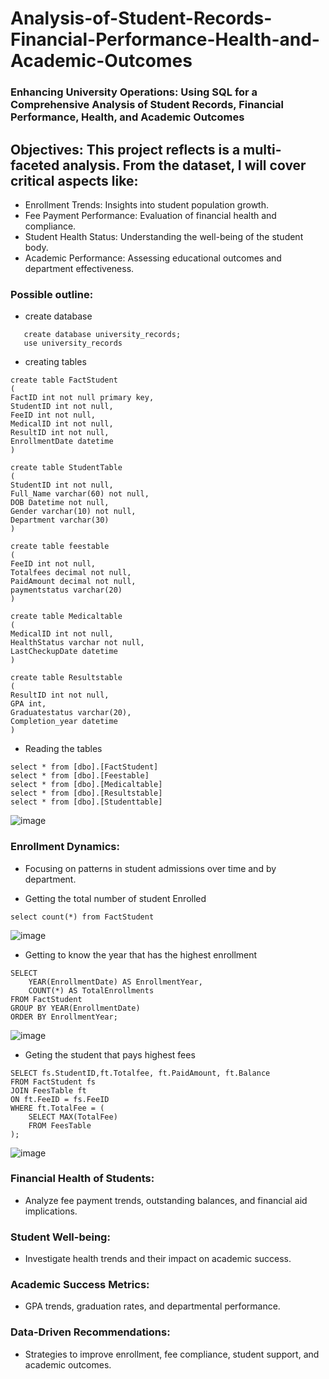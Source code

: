 # Analysis-of-Student-Records-Financial-Performance-Health-and-Academic-Outcomes
###  Enhancing University Operations: Using SQL for a Comprehensive Analysis of Student Records, Financial Performance, Health, and Academic Outcomes
## Objectives: This project reflects is a multi-faceted analysis. From the dataset, I will cover critical aspects like:

- Enrollment Trends: Insights into student population growth.
- Fee Payment Performance: Evaluation of financial health and compliance.
- Student Health Status: Understanding the well-being of the student body.
- Academic Performance: Assessing educational outcomes and department effectiveness.
  
### Possible outline:


- create database
  
```
   create database university_records;
   use university_records
```
- creating tables

```
create table FactStudent
(
FactID int not null primary key,
StudentID int not null,
FeeID int not null,
MedicalID int not null,
ResultID int not null,
EnrollmentDate datetime
)

create table StudentTable
(
StudentID int not null,
Full_Name varchar(60) not null,
DOB Datetime not null,
Gender varchar(10) not null,
Department varchar(30)
)

create table feestable
(
FeeID int not null,
Totalfees decimal not null,
PaidAmount decimal not null,
paymentstatus varchar(20)
)

create table Medicaltable
(
MedicalID int not null,
HealthStatus varchar not null,
LastCheckupDate datetime
)

create table Resultstable
(
ResultID int not null,
GPA int,
Graduatestatus varchar(20),
Completion_year datetime
)

```

- Reading the tables

```
select * from [dbo].[FactStudent]
select * from [dbo].[Feestable]
select * from [dbo].[Medicaltable]
select * from [dbo].[Resultstable]
select * from [dbo].[Studenttable]
```
![image](https://github.com/user-attachments/assets/56ffd92e-dd32-46ed-9677-9d89957df997)

### Enrollment Dynamics:
- Focusing on patterns in student admissions over time and by department.

- Getting the total number of student Enrolled
```  
select count(*) from FactStudent
```
![image](https://github.com/user-attachments/assets/d542ddfe-6488-4743-ba9e-7b921dc23e60)

- Getting to know the year that has the highest enrollment
```
SELECT 
    YEAR(EnrollmentDate) AS EnrollmentYear, 
    COUNT(*) AS TotalEnrollments
FROM FactStudent
GROUP BY YEAR(EnrollmentDate)
ORDER BY EnrollmentYear;
```
![image](https://github.com/user-attachments/assets/cdf27fc5-83b5-4360-8383-42bb9f0bde01)

- Geting the student that pays highest fees
```
SELECT fs.StudentID,ft.Totalfee, ft.PaidAmount, ft.Balance
FROM FactStudent fs
JOIN FeesTable ft
ON ft.FeeID = fs.FeeID
WHERE ft.TotalFee = (
    SELECT MAX(TotalFee)
    FROM FeesTable
);
```
![image](https://github.com/user-attachments/assets/8ecc2555-eefa-4133-8e53-4126220423f3)


### Financial Health of Students:
- Analyze fee payment trends, outstanding balances, and financial aid implications.

### Student Well-being:
- Investigate health trends and their impact on academic success.
### Academic Success Metrics:
- GPA trends, graduation rates, and departmental performance.
### Data-Driven Recommendations:
- Strategies to improve enrollment, fee compliance, student support, and academic outcomes.
